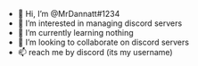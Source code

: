 - 👋 Hi, I’m @MrDannatt#1234
- 👀 I’m interested in managing discord servers
- 🌱 I’m currently learning nothing
- 💞️ I’m looking to collaborate on discord servers
- 📫 reach me by discord (its my username)
